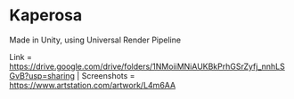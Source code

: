 # Kaperosa

Made in Unity, using Universal Render Pipeline

Link = https://drive.google.com/drive/folders/1NMoiiMNiAUKBkPrhGSrZyfj_nnhLSGvB?usp=sharing | Screenshots = https://www.artstation.com/artwork/L4m6AA